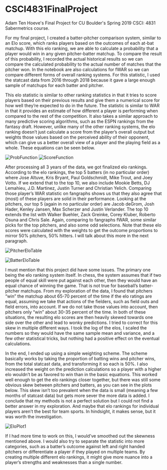 # CSCI4831FinalProject
Adam Ten Hoeve's Final Project for CU Boulder's Spring 2019 CSCI: 4831 Sabermetrics course.

For my final project, I created a batter-pitcher comparison system, similar to an Elo score, which ranks players based on the outcomes of each at-bat matchup. With this elo ranking, we are able to calculate a probability that a player would win in any given pitcher-batter matchup. To compare the result of this probability, I recorded the actual historical results so we can compare the calculated probability to the actual number of matches that the pitcher won. In the notebook are also calculations for fWAR so we can compare different forms of overall ranking systems. For this statistic, I used the statcast data from 2016 through 2018 because it gave a large enough sample of matchups for each batter and pitcher.

This elo statistic is similar to other ranking statistics in that it tries to score players based on their previous results and give them a numerical score for how well they’re expected to do in the future. The statistic is similar to WAR in that it provides an estimate of how different a player is performing when compared to the rest of the competition. It also takes a similar approach to many predictive scoring algorithms, such as the ESPN rankings from the fantasy draft. However, unlike many of the other ranking systems, the elo ranking doesn’t just calculate a score from the player’s overall output but weights those values based on the perceived ability of their opponent, which can give us a better overall view of a player and the playing field as a whole. These equations can be seen below.

![ProbFunction](https://user-images.githubusercontent.com/32109781/57039366-ae8d7880-6c19-11e9-90b9-b1f29c683b1c.PNG)
![ScoreFunction](https://user-images.githubusercontent.com/32109781/57039385-bbaa6780-6c19-11e9-89f4-485095f382b4.PNG)
  
After processing all 3 years of the data, we got finalized elo rankings. According to the elo rankings, the top 5 batters (in no particular order) where Jose Altuve, Kris Bryant, Paul Goldschmidt, Mike Trout, and Joey Votto. If we extend that to the top 10, we also include Mookie Betts, DJ Lemahieu, J.D. Martinez, Justin Turner and Christian Yelich. Comparing those player’s WAR statistic on fangraphs shows us that they also agree that (most) of these players are solid in their performance. Looking at the pitchers, our top 5 (again in no particular order) are Jacob deGrom, Josh Hader, Kenley Jansen, Max Scherzer and Justin Verlander. The top 10 extends the list with Walker Buehler, Zack Greinke, Corey Kluber, Roberto Osuna and Chris Sale. Again, comparing to fangraphs fWAR, some similar picks for the top pitchers, and also some odd selections. Note that these elo scores were calculated with the weights to get the outcome proportions to mirror 50% pitchers, 50% hitters. I will talk about this more in the next paragraph. 

![PitcherEloTable](https://user-images.githubusercontent.com/32109781/57010898-52e0d200-6bbc-11e9-99a2-a8691152c6fa.PNG)

![BatterEloTable](https://user-images.githubusercontent.com/32109781/57010910-5e33fd80-6bbc-11e9-8bbc-279140f14c8a.PNG)
  
I must mention that this project did have some issues. The primary one being the elo ranking system itself. In chess, the system assumes that if two people of equal skill were put against each other, then they would have an equal chance of winning the game. That is not true for baseball’s batter-pitcher matchups. From my exploration of the data, I found that pitchers “win” the matchup about 65-70 percent of the time if the elo ratings are equal, assuming we take that actions of the fielders, such as field outs and field errors, into account. If we do not take those values into account, then pitchers only “win” about 30-35 percent of the time. In both of these situations, the resulting elo scores are then heavily skewed towards one side over the other and lead to wonky predictions. I tried to correct for this skew in multiple different ways. I took the log of the elos, I scaled the numbers so they would have the same sample mean and variance, and a few other statistical tricks, but nothing had a positive effect on the eventual calculations. 
  
 In the end, I ended up using a simple weighting scheme. The scheme basically works by taking the proportion of batting wins and pitcher wins, from the total statcast data, and transforming it so each is 50%. I also increased the weight on the prediction calculations so a player with a higher elo wouldn’t be as favored to win than in the basic equations. This worked well enough to get the elo rankings closer together, but there was still some obvious skew between pitchers and batters, as you can see in the plots below. This skew isn’t too prevalent when the data is small (meaning a few months of statcast data) but gets more sever the more data is added. I conclude that my methods is not a perfect solution but I could not find a better answer in my exploration. And maybe that elo rankings for individual players aren’t the best for team sports. In hindsight, it makes sense, but it was worth the investigation.


![EloPlot1](https://user-images.githubusercontent.com/32109781/57010621-d699bf00-6bba-11e9-87c7-979f7dcd6495.png)

If I had more time to work on this, I would’ve smoothed out the skewness mentioned above. I would also try to separate the statistic into more categories, such as a batter’s outcome against left and right handed pitchers or differentiate a player if they played on multiple teams. By creating multiple different elo rankings, it might give more nuance into a player’s strengths and weaknesses than a single number.

